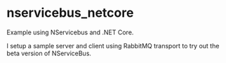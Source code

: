 # nservicebus_netcore
Example using NServicebus and .NET Core.

I setup a sample server and client using RabbitMQ transport to try out the beta version of NServiceBus.

